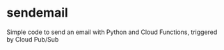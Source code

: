 # sendemail
Simple code to send an email with Python and Cloud Functions, triggered by Cloud Pub/Sub

